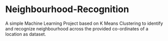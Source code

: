 # Neighbourhood-Recognition
A simple Machine Learning Project based on K Means Clustering to identify and recognize neighbourhood across the provided co-ordinates of a location as dataset. 

